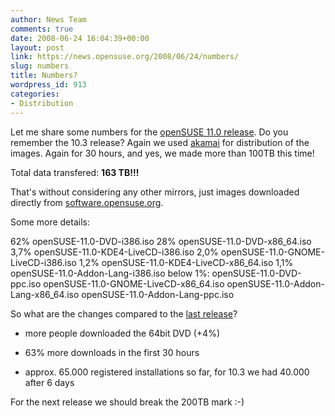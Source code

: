 ```yaml
---
author: News Team
comments: true
date: 2008-06-24 16:04:39+00:00
layout: post
link: https://news.opensuse.org/2008/06/24/numbers/
slug: numbers
title: Numbers?
wordpress_id: 913
categories:
- Distribution
---
```


Let me share some numbers for the [openSUSE 11.0 release](http://news.opensuse.org/2008/06/19/announcing-opensuse-110-gm/). Do you remember the 10.3 release? Again we used [akamai](http://www.akamai.com/) for distribution of the images. Again for 30 hours, and yes, we made more than 100TB this time!

Total data transfered: **163 TB!!!**

That's without considering any other mirrors, just images downloaded directly from [software.opensuse.org](http://software.opensuse.org).

Some more details:

62%  openSUSE-11.0-DVD-i386.iso 
28%  openSUSE-11.0-DVD-x86_64.iso 
3,7% openSUSE-11.0-KDE4-LiveCD-i386.iso 
2,0% openSUSE-11.0-GNOME-LiveCD-i386.iso 
1,2% openSUSE-11.0-KDE4-LiveCD-x86_64.iso 
1,1% openSUSE-11.0-Addon-Lang-i386.iso 
below 1%:
openSUSE-11.0-DVD-ppc.iso
openSUSE-11.0-GNOME-LiveCD-x86_64.iso
openSUSE-11.0-Addon-Lang-x86_64.iso
openSUSE-11.0-Addon-Lang-ppc.iso

So what are the changes compared to the [last release](http://news.opensuse.org/2007/10/11/more-numbers/)?



	
  * more people downloaded the 64bit DVD (+4%)

	
  * 63% more downloads in the first 30 hours

	
  * approx. 65.000 registered installations so far, for 10.3 we had 40.000 after 6 days


For the next release we should break the 200TB mark :-)
